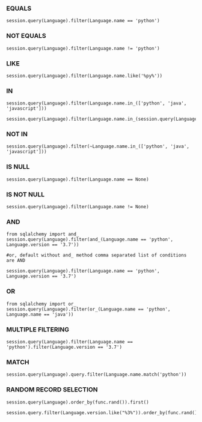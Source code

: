 ### EQUALS
```
session.query(Language).filter(Language.name == 'python')
```

### NOT EQUALS
```
session.query(Language).filter(Language.name != 'python')
```

### LIKE
```
session.query(Language).filter(Language.name.like('%py%'))
```

### IN
```
session.query(Language).filter(Language.name.in_(['python', 'java', 'javascript']))

session.query(Language).filter(Language.name.in_(session.query(Language.name).filter(Language.name.like('%py%'))))
```

### NOT IN
```
session.query(Language).filter(~Language.name.in_(['python', 'java', 'javascript']))
```

### IS NULL
```
session.query(Language).filter(Language.name == None)
```

### IS NOT NULL
```
session.query(Language).filter(Language.name != None)
```

### AND
```
from sqlalchemy import and_
session.query(Language).filter(and_(Language.name == 'python', Language.version == '3.7'))

#or, default without and_ method comma separated list of conditions are AND

session.query(Language).filter(Language.name == 'python', Language.version == '3.7')
```

### OR
```
from sqlalchemy import or_
session.query(Language).filter(or_(Language.name == 'python', Language.name == 'java'))
```

### MULTIPLE FILTERING
```
session.query(Language).filter(Language.name == 'python').filter(Language.version == '3.7')
```

### MATCH
```
session.query(Language).query.filter(Language.name.match('python'))
```

### RANDOM RECORD SELECTION
```
session.query(Language).order_by(func.rand()).first()

session.query.filter(Language.version.like("%3%")).order_by(func.rand()).first()
```
